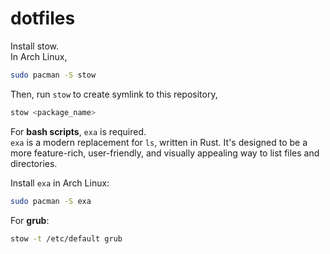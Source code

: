 # dotfiles

Install stow.  
In Arch Linux,

```bash
sudo pacman -S stow
```

Then, run `stow` to create symlink to this repository,  

```bash
stow <package_name>
```

For **bash scripts**, `exa` is required.  
`exa` is a modern replacement for `ls`, written in Rust. It's designed to be a more feature-rich, user-friendly, and visually appealing way to list files and directories.  


Install `exa` in Arch Linux:  

```bash
sudo pacman -S exa
```

For **grub**:  

```bash
stow -t /etc/default grub
```
